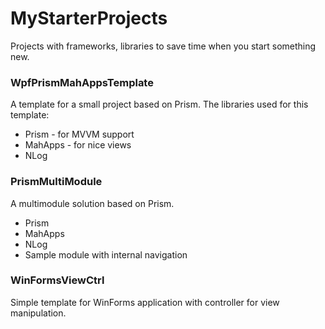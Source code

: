 # MyStarterProjects
Projects with frameworks, libraries to save time when you start something new.


### WpfPrismMahAppsTemplate

A template for a small project based on Prism. The libraries used for this template:
- Prism - for MVVM support
- MahApps - for nice views
- NLog 

### PrismMultiModule

A multimodule solution based on Prism. 
- Prism
- MahApps
- NLog
- Sample module with internal navigation

### WinFormsViewCtrl

Simple template for WinForms application with controller for view manipulation.
